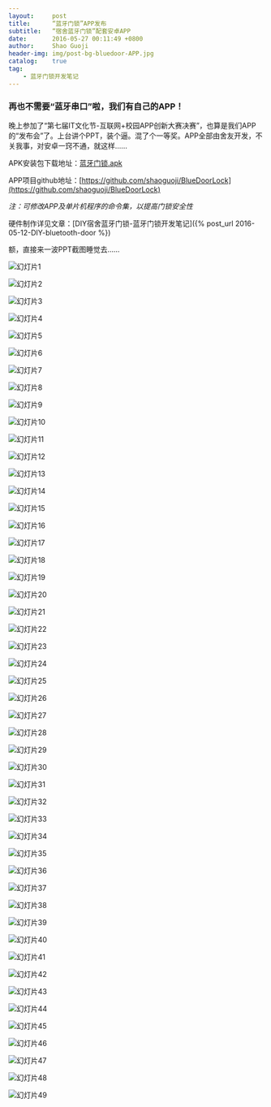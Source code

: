 ```yaml
---
layout:     post
title:      “蓝牙门锁”APP发布
subtitle:   “宿舍蓝牙门锁”配套安卓APP
date:       2016-05-27 00:11:49 +0800
author:     Shao Guoji
header-img: img/post-bg-bluedoor-APP.jpg
catalog:    true
tag:
    - 蓝牙门锁开发笔记
---
```


### 再也不需要“蓝牙串口”啦，我们有自己的APP！

晚上参加了“第七届IT文化节-互联网+校园APP创新大赛决赛”，也算是我们APP的“发布会”了。上台讲个PPT，装个逼。混了个一等奖。APP全部由舍友开发，不关我事，对安卓一窍不通，就这样……

APK安装包下载地址：[蓝牙门锁.apk]({{site.baseurl}}/res/BlueDoorLock.rar)

APP项目github地址：[https://github.com/shaoguoji/BlueDoorLock](https://github.com/shaoguoji/BlueDoorLock)

*注：可修改APP及单片机程序的命令集，以提高门锁安全性*

硬件制作详见文章：[DIY宿舍蓝牙门锁-蓝牙门锁开发笔记]({% post_url 2016-05-12-DIY-bluetooth-door %})

额，直接来一波PPT截图睡觉去……

![幻灯片1](http://odaps2f9v.bkt.clouddn.com/16-9-20/52231289.jpg)

![幻灯片2](http://odaps2f9v.bkt.clouddn.com/16-9-20/2456763.jpg)

![幻灯片3](http://odaps2f9v.bkt.clouddn.com/16-9-20/79176042.jpg)

![幻灯片4](http://odaps2f9v.bkt.clouddn.com/16-9-20/57631189.jpg)

![幻灯片5](http://odaps2f9v.bkt.clouddn.com/16-9-20/31993572.jpg)

![幻灯片6](http://odaps2f9v.bkt.clouddn.com/16-9-20/4943793.jpg)

![幻灯片7](http://odaps2f9v.bkt.clouddn.com/16-9-20/98427216.jpg)

![幻灯片8](http://odaps2f9v.bkt.clouddn.com/16-9-20/44054931.jpg)

![幻灯片9](http://odaps2f9v.bkt.clouddn.com/16-9-20/50441786.jpg)

![幻灯片10](http://odaps2f9v.bkt.clouddn.com/16-9-20/10865809.jpg)

![幻灯片11](http://odaps2f9v.bkt.clouddn.com/16-9-20/25807020.jpg)

![幻灯片12](http://odaps2f9v.bkt.clouddn.com/16-9-20/29173137.jpg)

![幻灯片13](http://odaps2f9v.bkt.clouddn.com/16-9-20/8192145.jpg)

![幻灯片14](http://odaps2f9v.bkt.clouddn.com/16-9-20/5518871.jpg)

![幻灯片15](http://odaps2f9v.bkt.clouddn.com/16-9-20/24025114.jpg)

![幻灯片16](http://odaps2f9v.bkt.clouddn.com/16-9-20/28218169.jpg)

![幻灯片17](http://odaps2f9v.bkt.clouddn.com/16-9-20/82890736.jpg)

![幻灯片18](http://odaps2f9v.bkt.clouddn.com/16-9-20/16153587.jpg)

![幻灯片19](http://odaps2f9v.bkt.clouddn.com/16-9-20/43984876.jpg)

![幻灯片20](http://odaps2f9v.bkt.clouddn.com/16-9-20/15890470.jpg)

![幻灯片21](http://odaps2f9v.bkt.clouddn.com/16-9-20/86077186.jpg)

![幻灯片22](http://odaps2f9v.bkt.clouddn.com/16-9-20/52784419.jpg)

![幻灯片23](http://odaps2f9v.bkt.clouddn.com/16-9-20/87601553.jpg)

![幻灯片24](http://odaps2f9v.bkt.clouddn.com/16-9-20/284701.jpg)

![幻灯片25](http://odaps2f9v.bkt.clouddn.com/16-9-20/86806664.jpg)

![幻灯片26](http://odaps2f9v.bkt.clouddn.com/16-9-20/33354313.jpg)

![幻灯片27](http://odaps2f9v.bkt.clouddn.com/16-9-20/94831662.jpg)

![幻灯片28](http://odaps2f9v.bkt.clouddn.com/16-9-20/52881889.jpg)

![幻灯片29](http://odaps2f9v.bkt.clouddn.com/16-9-20/47811823.jpg)

![幻灯片30](http://odaps2f9v.bkt.clouddn.com/16-9-20/71976384.jpg)

![幻灯片31](http://odaps2f9v.bkt.clouddn.com/16-9-20/12429138.jpg)

![幻灯片32](http://odaps2f9v.bkt.clouddn.com/16-9-20/83801174.jpg)

![幻灯片33](http://odaps2f9v.bkt.clouddn.com/16-9-20/21713776.jpg)

![幻灯片34](http://odaps2f9v.bkt.clouddn.com/16-9-20/65623172.jpg)

![幻灯片35](http://odaps2f9v.bkt.clouddn.com/16-9-20/58946958.jpg)

![幻灯片36](http://odaps2f9v.bkt.clouddn.com/16-9-20/98770772.jpg)

![幻灯片37](http://odaps2f9v.bkt.clouddn.com/16-9-20/32672305.jpg)

![幻灯片38](http://odaps2f9v.bkt.clouddn.com/16-9-20/9050525.jpg)

![幻灯片39](http://odaps2f9v.bkt.clouddn.com/16-9-20/21382378.jpg)

![幻灯片40](http://odaps2f9v.bkt.clouddn.com/16-9-20/77508740.jpg)

![幻灯片41](http://odaps2f9v.bkt.clouddn.com/16-9-20/34627754.jpg)

![幻灯片42](http://odaps2f9v.bkt.clouddn.com/16-9-20/28223667.jpg)

![幻灯片43](http://odaps2f9v.bkt.clouddn.com/16-9-20/84871529.jpg)

![幻灯片44](http://odaps2f9v.bkt.clouddn.com/16-9-20/41949516.jpg)

![幻灯片45](http://odaps2f9v.bkt.clouddn.com/16-9-20/99968176.jpg)

![幻灯片46](http://odaps2f9v.bkt.clouddn.com/16-9-20/76103056.jpg)

![幻灯片47](http://odaps2f9v.bkt.clouddn.com/16-9-20/13117515.jpg)

![幻灯片48](http://odaps2f9v.bkt.clouddn.com/16-9-20/20091409.jpg)

![幻灯片49](http://odaps2f9v.bkt.clouddn.com/16-9-20/28361053.jpg)

